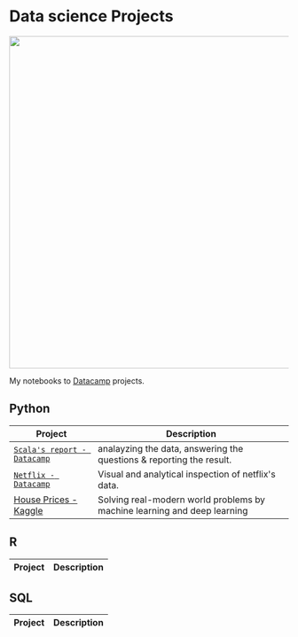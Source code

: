 # Data science Projects

<p align="center"> 
<img src="https://analyticstraininghub.com/wp-content/uploads/2021/01/Featured-Images-8.png" width="600">
</p>

My notebooks to [Datacamp](https://www.datacamp.com/profile/strikoder) projects.

## Python
| Project | Description |
| --- | --- |
| [`Scala's report - Datacamp`](https://github.com/Strikoder/Data-Science/blob/main/Projects/Scala%20github%20reports%20-%20Datacamp/notebook.ipynb) |analayzing the data, answering the questions & reporting the result. |
| [`Netflix - Datacamp`](https://github.com/Strikoder/Data-Science/blob/main/Projects/Netflix%20-%20Datacamp/notebook.ipynb) |Visual and analytical inspection of netflix's data. |
|[House Prices -Kaggle](https://github.com/Strikoder/Data-Science/blob/main/Projects/(Kaggle)%20House%20Prices%20-%20Advanced%20Regression%20Techniques/Project_trainData.ipynb) |Solving real-modern world problems by machine learning and deep learning |


## R
| Project | Description |
| --- | --- |

## SQL
| Project | Description |
| --- | --- |
